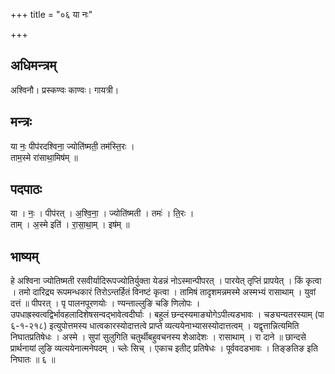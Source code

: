 +++
title = "०६ या नः"

+++
## अधिमन्त्रम्
अश्विनौ। प्रस्कण्वः काण्वः। गायत्री।

## मन्त्रः
या नः॒ पीप॑रदश्विना॒ ज्योति॑ष्मती॒ तम॑स्ति॒रः ।  
ताम॒स्मे रा॑साथा॒मिष॑म् ॥

## पदपाठः
या । नः॒ । पीप॑रत् । अ॒श्वि॒ना॒ । ज्योति॑ष्मती । तमः॑ । ति॒रः ।  
ताम् । अ॒स्मे इति॑ । रा॒सा॒था॒म् । इष॑म् ॥

## भाष्यम्
हे अश्विना ज्योतिष्मती रसवीर्यादिरूपज्योतिर्युक्ता येडन्नं नोऽस्मान्पीपरत् । पारयेत् तृप्तिं प्रापयेत् । किं कृत्वा । तमो दारिद्र्य रूपमन्धकारं तिरोऽन्तर्हितं विनष्टं कृत्वा । तामिषं तादृशमन्नमस्मे अस्मभ्यं रासाथाम् । युवां दत्तं ॥ पीपरत् । पृ पालनपूरणयोः । ण्यन्ताल्लुङि चङि णिलोपः । उपधाह्रस्वत्वद्विर्भावहलादिशेषसन्वद्भावेत्वदीर्घाः । बहुलं छन्दस्यमाङ्योगेऽपीत्यडभावः । चङ्यन्यतरस्याम् (पा ६-१-२१८) इत्युपोत्तमस्य धात्वकारस्योदात्तत्वे प्राप्ते व्यत्ययेनाभ्यासस्योदात्तत्वम् । यद्वृत्तान्नित्यमिति निघातप्रतिषेधः । अस्मे । सुपां सुलुगिति चतुर्थीबहुवचनस्य शेआदेशः । रासाथाम् । रा दाने ॥ छान्दसे प्रार्थनायां लुङि व्यत्ययेनात्मनेपदम् । च्लेः सिच् । एकाच इतीट् प्रतिषेधः । पूर्ववदडभावः । तिङ्ङतिङ इति निघातः ॥ ६ ॥